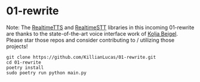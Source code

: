 # 01-rewrite

Note: The [RealtimeTTS](https://github.com/KoljaB/RealtimeTTS) and [RealtimeSTT](https://github.com/KoljaB/RealtimeSTT) libraries in this incoming 01-rewrite are thanks to the state-of-the-art voice interface work of [Kolja Beigel](https://github.com/KoljaB). Please star those repos and consider contributing to / utilizing those projects!

```shell
git clone https://github.com/KillianLucas/01-rewrite.git
cd 01-rewrite
poetry install
sudo poetry run python main.py
```
